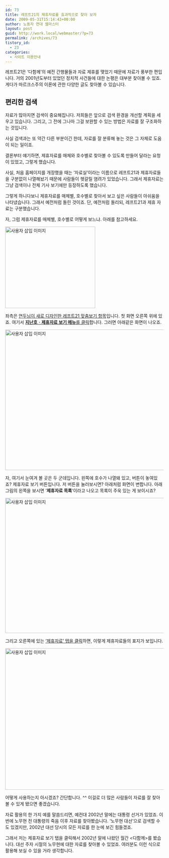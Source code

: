 ```yaml
---
id: 73
title: 레프트21의 제휴자료를 효과적으로 찾아 보자
date: 2009-05-31T15:14:43+00:00
author: 노동자 연대 웹마스터
layout: post
guid: http://work.local/webmaster/?p=73
permalink: /archives/73
tistory_id:
  - 23
categories:
  - 사이트 이용안내
---
```

레프트21은 ‘다함께’의 예전 간행물들과 자료 제휴를 맺었기 때문에 자료가 풍부한 편입니다. 거의 2001년도부터 있었던 정치적 사건들에 대한 논평은 대부분 찾아볼 수 있죠. 게다가 마르크스주의 이론에 관한 다양한 글도 찾아볼 수 있습니다.

## 편리한 검색

자료가 많아지면 검색이 중요해집니다. 저희들은 앞으로 검색 환경을 개선할 계획을 세우고 있습니다. 그리고, 그 전에 그나마 그걸 보완할 수 있는 방법은 자료를 잘 구조화하는 것입니다.

사실 검색과는 또 약간 다른 부분이긴 한데, 자료를 잘 분류해 놓는 것은 그 자체로 도움이 되는 일이죠.

결론부터 얘기하면, 제휴자료를 매체와 호수별로 찾아볼 수 있도록 만들어 달라는 요청이 있었고, 그렇게 했습니다.

사실, 처음 홈페이지를 개장했을 때는 ‘자료실’이라는 이름으로 레프트21과 제휴자료들을 구분없이 나열해놨기 때문에 사람들이 헷갈릴 염려가 있었습니다. 그래서 제휴자료는 그냥 검색이나 전체 기사 보기에만 등장하도록 했습니다.

그렇게 하니다보니 제휴자료를 매체별, 호수별로 찾아서 보고 싶은 사람들이 아쉬움을 나타냈습니다. 그래서 예전처럼 돌린 것이죠. 단, 예전처럼 돌리되, 레프트21과 제휴 자료는 구분했습니다.

자, 그럼 제휴자료를 매체별, 호수별로 어떻게 보느냐. 아래를 참고하세요.

<img src="http://work.local/webmaster/wp-content/uploads/1/cfile1.uf.1107A6544D0847001C5544.gif" class="alignleft" width="286" height="258" alt="사용자 삽입 이미지" />

좌측은 <a href="http://work.local/webmaster/webmaster/24" target="_blank" class="broken_link">연두님이 새로 디자인한 레프트21 맞춤보기 항목</a>입니다. 첫 화면 오른쪽 위에 있죠. 여기서 <a href="http://wspaper.org/4_oldies_cover.php" target="_blank"><b>지난호ㆍ제휴자료 보기 메뉴</b>를 클릭</a>합니다. 그러면 아래같은 화면이 나오죠.

<img src="http://work.local/webmaster/wp-content/uploads/1/cfile24.uf.165F124B4D0846FF0C42BF.gif" class="aligncenter" width="560" height="445" alt="사용자 삽입 이미지" />

자, 여기서 눈여겨 볼 곳은 두 군데입니다. 왼쪽에 호수가 나열돼 있고, 버튼이 놓여있죠? 제휴자료 보기 버튼입니다. 저 버튼을 눌러보시면? 아래처럼 화면이 변합니다. 아래 그림의 왼쪽을 보시면 ‘**제휴자료 목록**‘이라고 나오고 목록이 주욱 있는 게 보이시죠?

<img src="http://work.local/webmaster/wp-content/uploads/1/cfile6.uf.20033D554D0847002DD3D8.gif" class="aligncenter" width="560" height="428" alt="사용자 삽입 이미지" />

그리고 오른쪽에 있는 <a href="http://wspaper.org/4_oldies_concern.php" target="_blank">‘제휴자료’ 탭을 클릭</a>하면, 이렇게 제휴자료들의 표지가 보입니다.

<img src="http://work.local/webmaster/wp-content/uploads/1/cfile8.uf.1701E6574D084700327B36.gif" class="aligncenter" width="560" height="448" alt="사용자 삽입 이미지" />

어떻게 사용하는지 아시겠죠? 간단합니다. ^^ 이걸로 더 많은 사람들이 자료를 잘 찾아볼 수 있게 됐으면 좋겠습니다.

<div class="box1">
  <p>
    자료 활용의 한 가지 예를 말씀드리면, 예컨대 2002년 말에는 대통령 선거가 있었죠. 이번에 노무현 전 대통령의 죽음 이후 자료를 찾아봤습니다. ‘노무현 대선’으로 검색할 수도 있겠지만, 2002년 대선 당시의 모든 자료를 한 눈에 보긴 힘들겠죠.
  </p>
  
  <p>
    그래서 저는 제휴자료 보기 탭을 클릭해서 2002년 말에 나왔던 월간 <다함께>를 봤습니다. 대선 주자 시절의 노무현에 대한 자료를 찾아볼 수 있었죠. 여러분도 이런 식으로 활용해 보실 수 있을 거라 생각합니다.
  </p>
</div>
